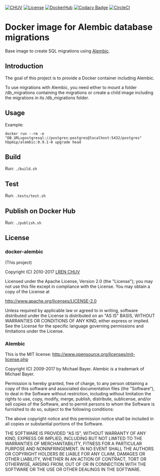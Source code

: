 [![CHUV](https://img.shields.io/badge/CHUV-LREN-AF4C64.svg)](https://www.unil.ch/lren/en/home.html) [![License](https://img.shields.io/badge/license-Apache--2.0-blue.svg)](https://github.com/LREN-CHUV/docker-alembic/blob/master/LICENSE) [![DockerHub](https://img.shields.io/badge/docker-hbpmip%2Falembic-008bb8.svg)](https://hub.docker.com/r/hbpmip/alembic/) [![Codacy Badge](https://api.codacy.com/project/badge/Grade/bc651b5107f3413594cf788333cbb415)](https://www.codacy.com/app/hbp-mip/docker-alembic?utm_source=github.com&amp;utm_medium=referral&amp;utm_content=LREN-CHUV/docker-alembic&amp;utm_campaign=Badge_Grade) [![CircleCI](https://circleci.com/gh/LREN-CHUV/docker-alembic.svg?style=svg)](https://circleci.com/gh/LREN-CHUV/docker-alembic)

# Docker image for Alembic database migrations

Base image to create SQL migrations using [Alembic](http://alembic.zzzcomputing.com/en/latest/).

## Introduction

The goal of this project is to provide a Docker container including Alembic.

To use migrations with Alembic, you need either to mount a folder /db_migrations containing the migrations or create a child image including the migrations in its /db_migrations folder.

## Usage

Example:

`docker run --rm -e "DB_URL=postgresql://postgres:postgres@localhost:5432/postgres" hbpmip/alembic:0.9.1-0 upgrade head`

## Build

Run: `./build.sh`

## Test

Run: `.tests/test.sh`

## Publish on Docker Hub

Run: `./publish.sh`

## License

### docker-alembic

(This project)

Copyright (C) 2010-2017 [LREN CHUV](https://www.unil.ch/lren/en/home.html)

Licensed under the Apache License, Version 2.0 (the "License");
you may not use this file except in compliance with the License.
You may obtain a copy of the License at

http://www.apache.org/licenses/LICENSE-2.0

Unless required by applicable law or agreed to in writing, software
distributed under the License is distributed on an "AS IS" BASIS,
WITHOUT WARRANTIES OR CONDITIONS OF ANY KIND, either express or implied.
See the License for the specific language governing permissions and
limitations under the License.

### Alembic

This is the MIT license: http://www.opensource.org/licenses/mit-license.php

Copyright (C) 2009-2017 by Michael Bayer.
Alembic is a trademark of Michael Bayer.

Permission is hereby granted, free of charge, to any person obtaining a copy of this
software and associated documentation files (the "Software"), to deal in the Software
without restriction, including without limitation the rights to use, copy, modify, merge,
publish, distribute, sublicense, and/or sell copies of the Software, and to permit persons
to whom the Software is furnished to do so, subject to the following conditions:

The above copyright notice and this permission notice shall be included in all copies or
substantial portions of the Software.

THE SOFTWARE IS PROVIDED "AS IS", WITHOUT WARRANTY OF ANY KIND, EXPRESS OR IMPLIED,
INCLUDING BUT NOT LIMITED TO THE WARRANTIES OF MERCHANTABILITY, FITNESS FOR A PARTICULAR
PURPOSE AND NONINFRINGEMENT. IN NO EVENT SHALL THE AUTHORS OR COPYRIGHT HOLDERS BE LIABLE
FOR ANY CLAIM, DAMAGES OR OTHER LIABILITY, WHETHER IN AN ACTION OF CONTRACT, TORT OR
OTHERWISE, ARISING FROM, OUT OF OR IN CONNECTION WITH THE SOFTWARE OR THE USE OR OTHER
DEALINGS IN THE SOFTWARE.
